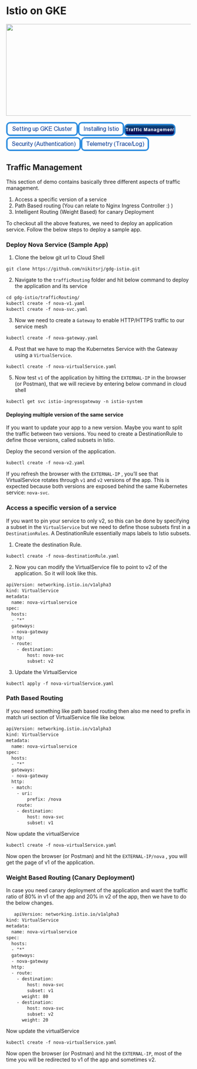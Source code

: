 # Istio on GKE

<img src="https://cdn-images-1.medium.com/max/2000/1*Z_-ulLqHoVA2jOVIEU3G5Q.png" height="250" width="1000"/>

[![Setting Up GKE Cluster](https://github.com/nikitsrj/gdg-istio/blob/master/readme/setupgke.png)](./agenda.md)[![Installing Istio](https://github.com/nikitsrj/gdg-istio/blob/master/readme/istioinstall.png)](./istio.md)[![Traffic Management](https://github.com/nikitsrj/gdg-istio/blob/master/readme/trafficenable.png)](./traffic.md)[![Security Authentication](https://github.com/nikitsrj/gdg-istio/blob/master/readme/authentication.png)](./agenda.md)[![Telemetry](https://github.com/nikitsrj/gdg-istio/blob/master/readme/telem.png)](./agenda.md)

## Traffic Management

This section of demo contains basically three different aspects of traffic management.

1. Access a specific version of a service
2. Path Based routing (You can relate to Nginx Ingress Controller :) )
3. Intelligent Routing (Weight Based) for canary Deployment

To checkout all the above features, we need to deploy an application service. Follow the below steps to deploy a sample app.

### Deploy Nova Service (Sample App)

1. Clone the below git url to Cloud Shell
```
git clone https://github.com/nikitsrj/gdg-istio.git
```

2. Navigate to the `trafficRouting` folder and hit below command to deploy the application and its service 
```
cd gdg-istio/trafficRouting/
kubectl create -f nova-v1.yaml
kubectl create -f nova-svc.yaml
```

3. Now we need to create a `Gateway` to enable HTTP/HTTPS traffic to our service mesh
```
kubectl create -f nova-gateway.yaml
```
4. Post that we have to map the Kubernetes Service with the Gateway using a `VirtualService`.
```
kubectl create -f nova-virtualService.yaml
```
5. Now test `v1` of the application by hitting the `EXTERNAL-IP` in the browser (or Postman), that we will recieve by entering below command in cloud shell
```
kubectl get svc istio-ingressgateway -n istio-system
```

#### Deploying multiple version of the same service 

If you want to update your app to a new version. Maybe you want to split the traffic between two versions. You need to create a DestinationRule to define those versions, called subsets in Istio. 

Deploy the second version of the application.
```
kubectl create -f nova-v2.yaml
```
If you refresh the browser with the `EXTERNAL-IP` , you’ll see that VirtualService rotates through `v1` and `v2` versions of the app. This is expected because both versions are exposed behind the same Kubernetes service: `nova-svc`.

### Access a specific version of a service
If you want to pin your service to only v2, so this can be done by specifying a subset in the `VirtualService` but we need to define those subsets first in a `DestinationRules`. A DestinationRule essentially maps labels to Istio subsets.

1. Create the destination Rule.
```
kubectl create -f nova-destinationRule.yaml
```
2. Now you can modify the VirtualService file to point to v2 of the application. So it will look like this.
```
apiVersion: networking.istio.io/v1alpha3
kind: VirtualService
metadata:
  name: nova-virtualservice
spec:
  hosts:
  - "*"
  gateways:
  - nova-gateway
  http:
  - route:
    - destination:
        host: nova-svc
        subset: v2
```
3. Update the VirtualService
```
kubectl apply -f nova-virtualService.yaml 
```

### Path Based Routing

If you need something like path based routing then also me need to prefix in match uri section of VirtualService file like below.

```
apiVersion: networking.istio.io/v1alpha3
kind: VirtualService
metadata:
  name: nova-virtualservice
spec:
  hosts:
  - "*"
  gateways:
  - nova-gateway
  http:
  - match:
    - uri:
        prefix: /nova
    route:
    - destination:
        host: nova-svc
        subset: v1
  ```
  Now update the virtualService
  ```
  kubectl create -f nova-virtualService.yaml
  ```
  Now open the browser (or Postman) and hit the  `EXTERNAL-IP/nova` , you will get the page of v1 of the application.
  
  ### Weight Based Routing (Canary Deployment)
  
  In case you need canary deployment of the application and want the traffic ratio of 80% in v1 of the app and 20% in v2 of the app, then we have to do the below changes.
```
   apiVersion: networking.istio.io/v1alpha3
kind: VirtualService
metadata:
  name: nova-virtualservice
spec:
  hosts:
  - "*"
  gateways:
  - nova-gateway
  http:
  - route:
    - destination:
        host: nova-svc
        subset: v1
      weight: 80
    - destination:
        host: nova-svc
        subset: v2
      weight: 20
 ```
 Now update the virtualService
  ```
  kubectl create -f nova-virtualService.yaml
  ```
 Now open the browser (or Postman) and hit the  `EXTERNAL-IP`, most of the time you will be redirected to v1 of the app and sometimes v2.
 
  
  


